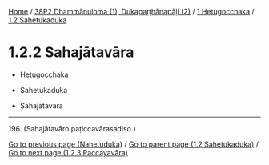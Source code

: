 
[Home](/) / [38P2 Dhammānuloma (1), Dukapaṭṭhānapāḷi (2)](../...md) / [1 Hetugocchaka](...md) / [1.2 Sahetukaduka](../38P2/1/1.2.md)

# 1.2.2 Sahajātavāra

* Hetugocchaka

* Sahetukaduka

* Sahajātavāra

---

196\. (Sahajātavāro paṭiccavārasadiso.)



[Go to previous page (Nahetuduka)](1.2.1/1.2.1.4/Nahetuduka.md) / [Go to parent page (1.2 Sahetukaduka)](../38P2/1/1.2.md) / [Go to next page (1.2.3 Paccayavāra)](1.2.3.md)


